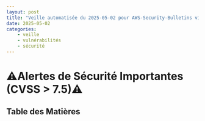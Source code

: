 ```yaml
---
layout: post
title: "Veille automatisée du 2025-05-02 pour AWS-Security-Bulletins via Gemini gemini-2.5-flash-preview-04-17"
date: 2025-05-02
categories:
    - veille
    - vulnérabilités
    - sécurité
---
```

# ⚠️Alertes de Sécurité Importantes (CVSS > 7.5)⚠️

## Table des Matières
